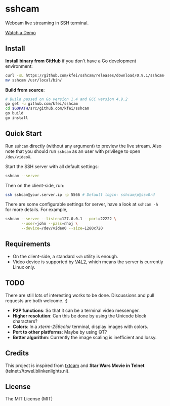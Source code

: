 # sshcam

Webcam live streaming in SSH terminal.

[Watch a Demo](https://asciinema.org/a/14968)

## Install

**Install binary from GitHub** if you don't have a Go development environment:

```bash
curl -sL https://github.com/kfei/sshcam/releases/download/0.9.1/sshcam-x64.tar.bz | tar xj
mv sshcam /usr/local/bin/
```

**Build from source**:

```bash
# Build passed on Go version 1.4 and GCC version 4.9.2
go get -u github.com/kfei/sshcam
cd $GOPATH/src/github.com/kfei/sshcam
go build
go install
```

## Quick Start

Run `sshcam` directly (without any argument) to preview the live stream. Also
note that you should run `sshcam` as an user with privilege to open
`/dev/videoX`.

Start the SSH server with all default settings:

```bash
sshcam --server
```

Then on the client-side, run:

```bash
ssh sshcam@your.server.ip -p 5566 # Default login: sshcam/p@ssw0rd
```

There are some configurable settings for server, have a look at `sshcam -h` for
more details. For example,

```bash
sshcam --server --listen=127.0.0.1 --port=22222 \
       --user=john --pass=nhoj \
       --device=/dev/video0 --size=1280x720
```

## Requirements

  - On the client-side, a standard `ssh` utility is enough.
  - Video device is supported by 
    [V4L2](https://www.kernel.org/doc/Documentation/video4linux/v4l2-framework.txt),
    which means the server is currently Linux only.

## TODO

There are still lots of interesting works to be done. Discussions and pull
requests are both welcome. :)

  - **P2P functions**: So that it can be a terminal video messenger.
  - **Higher resolution**: Can this be done by using the Unicode block
    characters?
  - **Colors**: In a *xterm-256color* terminal, display images with colors.
  - **Port to other platforms**: Maybe by using QT?
  - **Better algorithm**: Currently the image scaling is inefficient and lossy.

## Credits

This project is inspired from [txtcam](https://github.com/dhotson/txtcam) and
**Star Wars Movie in Telnet** (telnet://towel.blinkenlights.nl).

## License

The MIT License (MIT)
